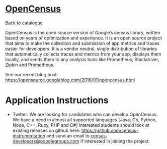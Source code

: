
# [OpenCensus](http://opencensus.io)

[Back to catalogue](../README.md#opencensus)

OpenCensus is the open source version of Google’s census library, written based on years of optimization and experience. It is an open source project that aims to make the collection and submission of app metrics and traces easier for developers. It is a vendor neutral, single distribution of libraries that automatically collects traces and metrics from your app, displays them locally, and sends them to any analysis tools like Prometheus, Stackdriver, Zipkin and Prometheus.

See our recent blog post: https://opensource.googleblog.com/2018/01/opencensus.html

# Application Instructions

* Twitter: We are looking for candidates who can develop OpenCensus. We have a need in almost all supported languages [Java, Go, Python, Node, C++, Ruby, PHP and C#] 
Interested students should look at existing releases on github here: https://github.com/census-instrumentation and send an email to census-developers@googlegroups.com if interested in joining the project.